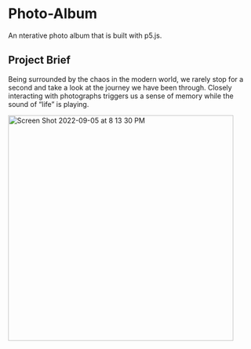 # Photo-Album

An nterative photo album that is built with p5.js. 

## Project Brief

Being surrounded by the chaos in the modern world, we rarely stop for a second and take a look at the journey we have been through. Closely interacting with photographs triggers us a sense of memory while the sound of “life” is playing.

<img width="459" alt="Screen Shot 2022-09-05 at 8 13 30 PM" src="https://github.com/user-attachments/assets/97348a89-5166-4783-9efb-f3b8157785f7">
